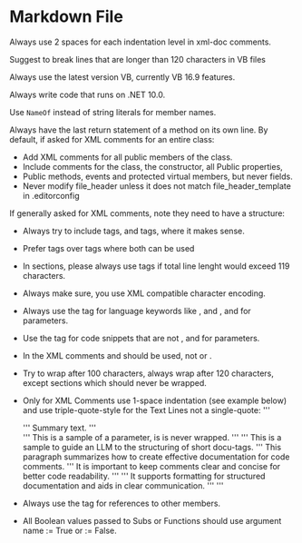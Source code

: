 ﻿# Markdown File
Always use 2 spaces for each indentation level in xml-doc comments.

Suggest to break lines that are longer than 120 characters in VB files

Always use the latest version VB, currently VB 16.9 features.

Always write code that runs on .NET 10.0.

Use `NameOf` instead of string literals for member names.

Always have the last return statement of a method on its own line.
By default, if asked for XML comments for an entire class:
  * Add XML comments for all public members of the class.
  * Include comments for the class, the constructor, all Public properties,
  * Public methods, events and protected virtual members, but never fields.
  * Never modify file_header unless it does not match file_header_template in .editorconfig

If generally asked for XML comments, note they need to have a structure:
 * Always try to include <see cref="..."/> tags, and <see langword="..."/> tags, where it makes sense.
 * Prefer <see langword="..."/> tags over <see cref="..."/> tags where both can be used
 * In <remarks/> sections, please always use <para> tags if total line lenght would exceed 119 characters.
 * Always make sure, you use XML compatible character encoding.
 * Always use the <see langword="$..."/> tag for language keywords like <see langword="True"/>, <see langword="False"/> and <see langword="Nothing"/>, and <paramref name="$..."/> for parameters.
 * Use the <c/> tag for code snippets that are not <see langword="$..."/>, and <paramref name="$..."/> for parameters.
 * In the XML comments <see langword="True"/> and <see langword="False"/> should be used, not <see langword="true"/> or <see langword="false"/>.
 * Try to wrap after 100 characters, always wrap after 120 characters, except <param name="..."/> sections which should never be wrapped.
 * Only for XML Comments use 1-space indentation (see example below) and use triple-quote-style for the Text Lines not a single-quote:
   ''' <summary>
   '''  Summary text.
   ''' </summary>
   ''' <param name="SomeName">This is a sample of a parameter, is is never wrapped.</param>
   ''' <remarks>
   '''  <para>This is a sample to guide an LLM to the structuring of short docu-tags.</para>
   '''  <para>This paragraph summarizes how to create effective documentation for code comments.</para>
   '''  <para>It is important to keep comments clear and concise for better code readability.</para>
   '''  <para>
   '''   It supports formatting for structured documentation and aids in clear communication.
   '''  </para>
   ''' </remarks>

 * Always use the <see cref="..."/> tag for references to other members.
 * All Boolean values passed to Subs or Functions should use argument name := True or := False.
